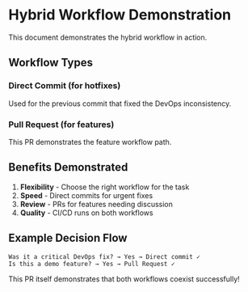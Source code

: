 # Hybrid Workflow Demonstration

This document demonstrates the hybrid workflow in action.

## Workflow Types

### Direct Commit (for hotfixes)
Used for the previous commit that fixed the DevOps inconsistency.

### Pull Request (for features)
This PR demonstrates the feature workflow path.

## Benefits Demonstrated

1. **Flexibility** - Choose the right workflow for the task
2. **Speed** - Direct commits for urgent fixes
3. **Review** - PRs for features needing discussion
4. **Quality** - CI/CD runs on both workflows

## Example Decision Flow

```
Was it a critical DevOps fix? → Yes → Direct commit ✓
Is this a demo feature? → Yes → Pull Request ✓
```

This PR itself demonstrates that both workflows coexist successfully!